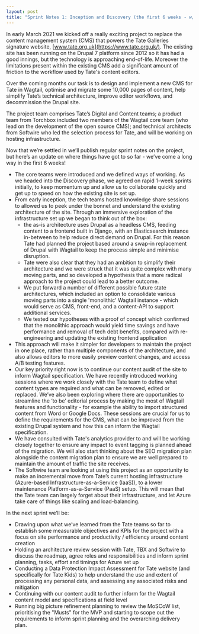 ```yaml
---
layout: post
title: "Sprint Notes 1: Inception and Discovery (the first 6 weeks - w/c 1 March to w/c 19th April)"
---
```


In early March 2021 we kicked off a really exciting project to replace the content management system (CMS) that powers the Tate Galleries signature website, [www.tate.org.uk](https://www.tate.org.uk/). The existing site has been running on the Drupal 7 platform since 2012 so it has had a good innings, but the technology is approaching end-of-life. Moreover the limitations present within the existing CMS add a significant amount of friction to the workflow used by Tate's content editors.

Over the coming months our task is to design and implement a new CMS for Tate in Wagtail, optimise and migrate some 10,000 pages of content, help simplify Tate’s technical architecture, improve editor workflows, and decommission the Drupal site.

The project team comprises Tate’s Digital and Content teams; a product team from Torchbox included two members of the Wagtail core team (who lead on the development of the open source CMS); and technical architects from Softwire who led the selection process for Tate, and will be working on hosting infrastructure.

Now that we’re settled in we’ll publish regular sprint notes on the project, but here’s an update on where things have got to so far - we’ve come a long way in the first 6 weeks!

- The core teams were introduced and we defined ways of working. As we headed into the Discovery phase, we agreed on rapid 1-week sprints initially, to keep momentum up and allow us to collaborate quickly and get up to speed on how the existing site is set up.
- From early inception, the tech teams hosted knowledge share sessions to allowed us to peek under the bonnet and understand the existing architecture of the site. Through an immersive exploration of the infrastructure set up we began to think out of the box:
  - the as-is architecture uses Drupal as a headless CMS, feeding content to a frontend built in Django, with an Elasticsearch instance in-between to help reduce direct demand on Drupal. For this reason Tate had planned the project based around a swap-in replacement of Drupal with Wagtail to keep the process simple and minimise disruption.
  - Tate were also clear that they had an ambition to simplify their architecture and we were struck that it was quite complex with many moving parts, and so developed a hypothesis that a more radical approach to the project could lead to a better outcome.
  - We put forward a number of different possible future state architectures, which included an option to consolidate various moving parts into a single 'monolithic' Wagtail instance - which would serve as CMS, front-end, and a content-API to support additional services.
  - We tested our hypotheses with a proof of concept which confirmed that the monolithic approach would yield time savings and have performance and removal of tech debt benefits, compared with re-engineering and updating the existing frontend application
- This approach will make it simpler for developers to maintain the project in one place, rather than multiple components of the architecture, and also allows editors to more easily preview content changes, and access A/B testing features.
- Our key priority right now is to continue our content audit of the site to inform Wagtail specification. We have recently introduced working sessions where we work closely with the Tate team to define what content types are required and what can be removed, edited or replaced. We’ve also been exploring where there are opportunities to streamline the ‘to be’ editorial process by making the most of Wagtail features and functionality - for example the ability to import structured content from Word or Google Docs. These sessions are crucial for us to define the requirements for the CMS, what can be improved from the existing Drupal system and how this can inform the Wagtail specification.
- We have consulted with Tate's analytics provider to and will be working closely together to ensure any impact to event tagging is planned ahead of the migration. We will also start thinking about the SEO migration plan alongside the content migration plan to ensure we are well prepared to maintain the amount of traffic the site receives.
- The Softwire team are looking at using this project as an opportunity to make an incremental move from Tate’s current hosting infrastructure (Azure-based Infrastructure-as-a-Service (IaaS)), to a lower maintenance Platform-as-a-Service (PaaS) setup. This will mean that the Tate team can largely forget about their infrastructure, and let Azure take care of things like scaling and load-balancing.

In the next sprint we’ll be:

- Drawing upon what we’ve learned from the Tate teams so far to establish some measurable objectives and KPIs for the project with a focus on site performance and productivity / efficiency around content creation
- Holding an architecture review session with Tate, TBX and Softwire to discuss the roadmap, agree roles and responsibilities and inform sprint planning, tasks, effort and timings for Azure set up
- Conducting a Data Protection Impact Assessment for Tate website (and specifically for Tate Kids) to help understand the use and extent of processing any personal data, and assessing any associated risks and mitigation
- Continuing with our content audit to further inform for the Wagtail content model and specifications at field level
- Running big picture refinement planning to review the MoSCoW list, prioritising the "Musts" for the MVP and starting to scope out the requirements to inform sprint planning and the overarching delivery plan.
